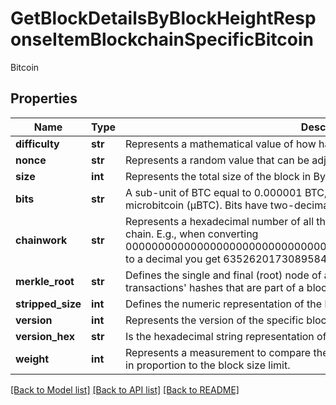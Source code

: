 # GetBlockDetailsByBlockHeightResponseItemBlockchainSpecificBitcoin

Bitcoin

## Properties
Name | Type | Description | Notes
------------ | ------------- | ------------- | -------------
**difficulty** | **str** | Represents a mathematical value of how hard it is to find a valid hash for this block. | 
**nonce** | **str** | Represents a random value that can be adjusted to satisfy the Proof of Work | 
**size** | **int** | Represents the total size of the block in Bytes. | 
**bits** | **str** | A sub-unit of BTC equal to 0.000001 BTC, or 100 Satoshi, and is the same as microbitcoin (μBTC). Bits have two-decimal precision. | 
**chainwork** | **str** | Represents a hexadecimal number of all the hashes necessary to produce the current chain. E.g., when converting 0000000000000000000000000000000000000000000086859f7a841475b236fd to a decimal you get 635262017308958427068157 hashes, or 635262 exahashes. | 
**merkle_root** | **str** | Defines the single and final (root) node of a Merkle tree. It is the combined hash of all transactions&#39; hashes that are part of a blockchain block. | 
**stripped_size** | **int** | Defines the numeric representation of the block size excluding the witness data. | 
**version** | **int** | Represents the version of the specific block on the blockchain. | 
**version_hex** | **str** | Is the hexadecimal string representation of the block&#39;s version. | 
**weight** | **int** | Represents a measurement to compare the size of different transactions to each other in proportion to the block size limit. | 

[[Back to Model list]](../README.md#documentation-for-models) [[Back to API list]](../README.md#documentation-for-api-endpoints) [[Back to README]](../README.md)


